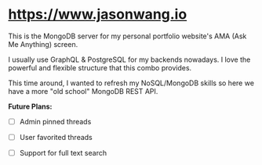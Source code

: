 # <a href="https://www.jasonwang.io"> https://www.jasonwang.io </a>

This is the MongoDB server for my personal portfolio website's AMA (Ask Me Anything) screen.

I usually use GraphQL & PostgreSQL for my backends nowadays. I love the powerful and flexible structure that this combo provides.

This time around, I wanted to refresh my NoSQL/MongoDB skills so here we have a more "old school" MongoDB REST API. 

**Future Plans:**
- [ ] Admin pinned threads
- [ ] User favorited threads
- [ ] Support for full text search

